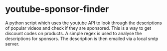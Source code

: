 # youtube-sponsor-finder

A python script which uses the youtube API to look through the descriptions of popular videos and check if they are sponsored.
This is a way to get discount codes on products.
A simple regex is used to analyse the descriptions for sponsors.
The description is then emailed via a local smtp server.
